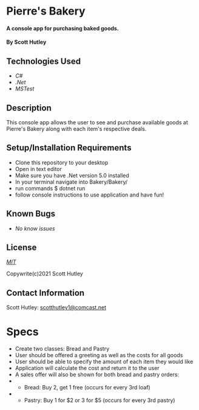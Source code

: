 # Pierre's Bakery

#### A console app for purchasing baked goods.

#### By Scott Hutley

## Technologies Used

* _C#_
* _.Net_
* _MSTest_

## Description

This console app allows the user to see and purchase available goods at Pierre's Bakery along with each item's respective deals.

## Setup/Installation Requirements

* Clone this repository to your desktop
* Open in text editor
* Make sure you have .Net version 5.0 installed
* In your terminal navigate into Bakery/Bakery/
* run commands $ dotnet run
* follow console instructions to use application and have fun!

## Known Bugs

* _No know issues_

## License

_[MIT](https://opensource.org/licenses/MIT)_

Copywrite(c)2021 Scott Hutley

## Contact Information

Scott Hutley: scotthutley1@comcast.net


# Specs

* Create two classes: Bread and Pastry
* User should be offered a greeting as well as the costs for all goods
* User should be able to specify the amount of each item they would like
* Application will calculate the cost and return it to the user
* A sales offer will also be shown for both bread and pastry orders:
* * Bread: Buy 2, get 1 free (occurs for every 3rd loaf)
* * Pastry: Buy 1 for $2 or 3 for $5 (occurs for every 3rd pastry)

